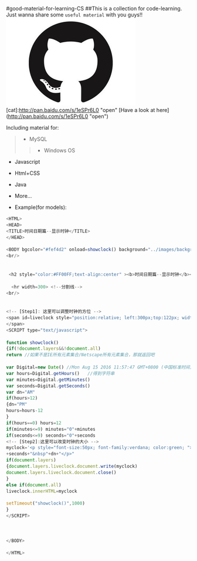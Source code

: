 #good-material-for-learning-CS
##This is a collection for code-learning. 
Just wanna share some `useful material` with you guys!! </br>
![cat](https://github.com/EmilyKeer/good-material-for-learning-CS/raw/master/github_icon.jpg)
[cat]:http://pan.baidu.com/s/1eSPr6L0 "open"
[Have a look at here] (http://pan.baidu.com/s/1eSPr6L0 "open") 

Including material for:</br>
> * MySQL</br>
>> * Windows OS</br>
* Javascript</br>
* Html+CSS</br>
* Java</br>
* More...

* Example(for models):
```javascript
<HTML>
<HEAD>
<TITLE>时间日期篇--显示时钟</TITLE>
</HEAD>

<BODY bgcolor="#fef4d2" onload=showclock() background="../images/background2.jpg">
<br/>


 <h2 style="color:#FF00FF;text-align:center" ><b>时间日期篇--显示时钟</b></h2>

  <hr width=300> <!--分割线-->
<br/>


<!-- [Step1]: 这里可以调整时钟的方位 -->
<span id=liveclock style="position:relative; left:300px;top:122px; width: 300px; height: 25px">
</span>   
<SCRIPT type="text/javascript">

function showclock() 
{if(!document.layers&&!document.all)
return //如果不是IE所有元素集合/Netscape所有元素集合，那就返回吧

var Digital=new Date() //Mon Aug 15 2016 11:57:47 GMT+0800 (中国标准时间)
var hours=Digital.getHours()   //得到字符串
var minutes=Digital.getMinutes()
var seconds=Digital.getSeconds()
var dn="AM"
if(hours>12)
{dn="PM"
hours=hours-12
}
if(hours==0) hours=12
if(minutes<=9) minutes="0"+minutes
if(seconds<=9) seconds="0"+seconds
<!-- [Step2]:这里可以改变时钟的大小 -->
myclock='<p style="font-size:50px; font-family:verdana; color:green; ">'+hours+":"+minutes+":" //内联样式表：‘ “ 要区分；注意格式
+seconds+"&nbsp"+dn+"</p>"
if(document.layers)
{document.layers.liveclock.document.write(myclock)
document.layers.liveclock.document.close()
}
else if(document.all)
liveclock.innerHTML=myclock

setTimeout("showclock()",1000)
}
</SCRIPT>



</BODY>

</HTML>
```
